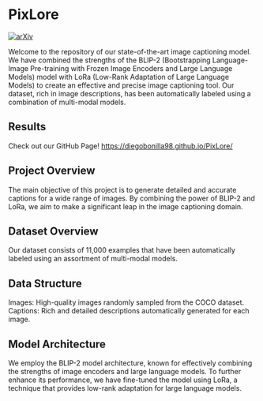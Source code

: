 # PixLore

[![arXiv](https://img.shields.io/badge/arXiv-2312.05349-b31b1b.svg)](https://arxiv.org/abs/2312.05349)

Welcome to the repository of our state-of-the-art image captioning model. We have combined the strengths of the BLIP-2 (Bootstrapping Language-Image Pre-training with Frozen Image Encoders and Large Language Models) model with LoRa (Low-Rank Adaptation of Large Language Models) to create an effective and precise image captioning tool.  Our dataset, rich in image descriptions, has been automatically labeled using a combination of multi-modal models.

## Results
Check out our GitHub Page!
https://diegobonilla98.github.io/PixLore/

## Project Overview
The main objective of this project is to generate detailed and accurate captions for a wide range of images. By combining the power of BLIP-2 and LoRa, we aim to make a significant leap in the image captioning domain.

## Dataset Overview
Our dataset consists of 11,000 examples that have been automatically labeled using an assortment of multi-modal models.

## Data Structure
Images: High-quality images randomly sampled from the COCO dataset.
Captions: Rich and detailed descriptions automatically generated for each image.

## Model Architecture
We employ the BLIP-2 model architecture, known for effectively combining the strengths of image encoders and large language models. To further enhance its performance, we have fine-tuned the model using LoRa, a technique that provides low-rank adaptation for large language models.
